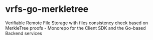 # vrfs-go-merkletree
Verifiable Remote File Storage with files consistency check based on MerkleTree proofs - Monorepo for the Client SDK and the Go-based Backend services
